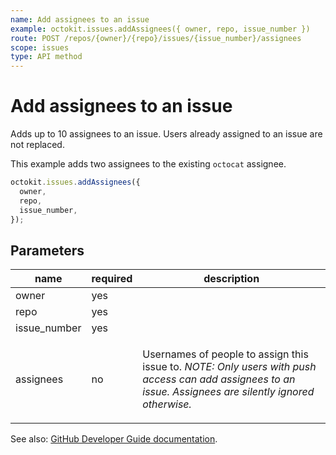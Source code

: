 ```yaml
---
name: Add assignees to an issue
example: octokit.issues.addAssignees({ owner, repo, issue_number })
route: POST /repos/{owner}/{repo}/issues/{issue_number}/assignees
scope: issues
type: API method
---
```


# Add assignees to an issue

Adds up to 10 assignees to an issue. Users already assigned to an issue are not replaced.

This example adds two assignees to the existing `octocat` assignee.

```js
octokit.issues.addAssignees({
  owner,
  repo,
  issue_number,
});
```

## Parameters

<table>
  <thead>
    <tr>
      <th>name</th>
      <th>required</th>
      <th>description</th>
    </tr>
  </thead>
  <tbody>
    <tr><td>owner</td><td>yes</td><td>

</td></tr>
<tr><td>repo</td><td>yes</td><td>

</td></tr>
<tr><td>issue_number</td><td>yes</td><td>

</td></tr>
<tr><td>assignees</td><td>no</td><td>

Usernames of people to assign this issue to. _NOTE: Only users with push access can add assignees to an issue. Assignees are silently ignored otherwise._

</td></tr>
  </tbody>
</table>

See also: [GitHub Developer Guide documentation](https://developer.github.com/v3/issues/assignees/#add-assignees-to-an-issue).
